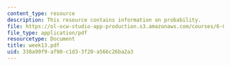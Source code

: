 ```yaml
---
content_type: resource
description: This resource contains information on probability.
file: https://ol-ocw-studio-app-production.s3.amazonaws.com/courses/6-041-probabilistic-systems-analysis-and-applied-probability-spring-2006/338a99f9af90c1d33f20a566c26ba2a3_week13.pdf
file_type: application/pdf
resourcetype: Document
title: week13.pdf
uid: 338a99f9-af90-c1d3-3f20-a566c26ba2a3
---
```

